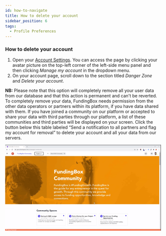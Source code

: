 ```yaml
---
id: how-to-navigate
title: How to delete your account
sidebar_position: 6
tags:
  - Profile Preferences
---
```


### **How to delete your account**



1. Open your [Account Settings](https://accounts.fundingbox.com/account). You can access the page by clicking your avatar picture on the top-left corner of the left-side menu panel and then clicking _Manage my account_ in the dropdown menu.
2. On your account page, scroll down to the section titled _Danger Zone_ and _Delete your account_. 

**NB:** Please note that this option will completely remove all your user data from our database and that this action is permanent and can't be reverted. To completely remove your data, FundingBox needs permission from the other data operators or partners within its platform, if you have data shared with them. If you have joined a community on our platform or accepted to share your data with third parties through our platform, a list of these communities and third parties will be displayed on your screen. Click the button below this table labeled “Send a notification to all partners and flag my account for removal” to delete your account and all your data from our servers.


![alt_text](https://github.com/Cores-ts/fundingbox.spaces.faqs/blob/afda5b632992ae9f09f6323554473a4076b8a91c/assets/2.How-to-delete-your-account.gif)


